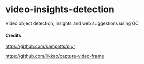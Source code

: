 # video-insights-detection
Video object detection, insights and web suggestions using GC

#### Credits
https://github.com/sampotts/plyr

https://github.com/ilkkao/capture-video-frame
